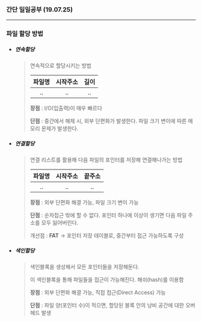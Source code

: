 ### 간단 일일공부 (19.07.25)

------

### 파일 할당 방법

- ##### 연속할당

  > 연속적으로 할당시키는 방법
  >
  > | 파일명 | 시작주소 | 길이 |
  >| :----: | :------: | :--: |
  > |   ..   |    ..    |  ..  |
  > 
  > **장점** : I/O(입출력)이 매우 빠르다
  >
  > **단점** : 중간에서 해제 시, 외부 단편화가 발생한다. 파일 크기 변이에 따른 메모리 문제가 발생한다.
  
- ##### 연결할당

  > 연결 리스트를 활용해 다음 파일의 포인터를 저장해 연결해나가는 방법
  >
  > | 파일명 | 시작주소 | 끝주소 |
  > | :----: | :------: | :--: |
  > |   ..   |    ..    |  ..  |
  > **장점** : 외부 단편화 해결 가능, 파일 크기 변이 가능
  >
  > **단점** : 순차접근 밖에 할 수 없다. 포인터 하나에 이상이 생기면 다음 파일 주소를 모두 잃어버린다.
  >
  > 개선점 : **FAT** → 포인터 저장 테이블로, 중간부터 접근 가능하도록 구성

- ##### 색인할당

  > 색인블록을 생성해서 모든 포인터들을 저장해둔다.
  >
  > 이 색인블록을 통해 파일들을 접근이 가능해진다. 해쉬(hash)를 이용함
  >
  > **장점** : 외부 단편화 해결 가능, 직접 접근(Direct Access) 가능
  >
  > **단점** : 파일 양(포인터 수)이 적으면, 할당된 블록 안의 낭비 공간에 대한 오버헤드 발생